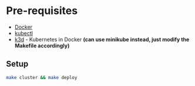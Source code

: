 # Pre-requisites

- [Docker](https://docs.docker.com/install/)
- [kubectl](https://kubernetes.io/docs/tasks/tools/install-kubectl/)
- [k3d](https://k3d.io/v5.4.7/) - Kubernetes in Docker **(can use minikube instead, just modify the Makefile accordingly)**

## Setup

```bash
make cluster && make deploy
```

